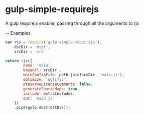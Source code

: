 # gulp-simple-requirejs
A gulp requirejs enabler, passing through all the arguments to rjs

-- Examples

```js
var rjs = require('gulp-simple-requirejs'),
    dstDir = 'dist',
    srcDir = 'src'

return rjs({
        name: 'main',
        baseUrl: srcDir ,
        mainConfigFile: path.join(srcDir, 'main.js'),
        optimize: 'uglify2',
        preserveLicenseComments: false,
        generateSourceMaps: true,
        include: extraIncludes,
        out: 'main.js'
    })
    .pipe(gulp.dest(dstDir));
```